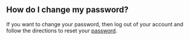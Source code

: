 ## How do I change my password?

If you want to change your password, then log out of your account and follow the directions to reset your [password](https://discover.repositive.io/users/reset-password). 
